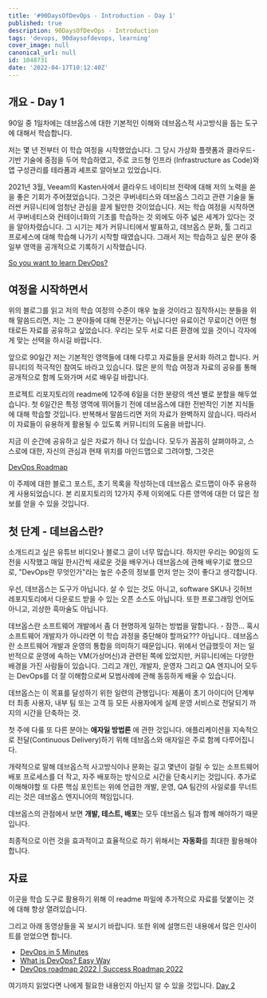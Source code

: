 ```yaml
---
title: '#90DaysOfDevOps - Introduction - Day 1'
published: true
description: 90DaysOfDevOps - Introduction
tags: 'devops, 90daysofdevops, learning'
cover_image: null
canonical_url: null
id: 1048731
date: '2022-04-17T10:12:40Z'
---
```


## 개요 - Day 1

90일 중 1일차에는 데브옵스에 대한 기본적인 이해와 데브옵스적 사고방식을 돕는 도구에 대해서 학습합니다.

저는 몇 년 전부터 이 학습 여정을 시작했었습니다. 그 당시 가상화 플랫폼과 클라우드-기반 기술에 중점을 두어 학습하였고, 주로 코드형 인프라 (Infrastructure as Code)와 앱 구성관리를 테라폼과 셰프로 알아보고 있었습니다.

2021년 3월, Veeam의 Kasten사에서 클라우드 네이티브 전략에 대해 저의 노력을 쏟을 좋은 기회가 주어졌었습니다. 그것은 쿠버네티스와 데브옵스 그리고 관련 기술을 둘러싼 커뮤니티에 엄청난 관심을 끌게 될만한 것이었습니다. 저는 학습 여정을 시작하면서 쿠버네티스와 컨테이너화의 기초를 학습하는 것 외에도 아주 넓은 세계가 있다는 것을 알아차렸습니다. 그 시기는 제가 커뮤니티에서 발표하고, 데브옵스 문화, 툴 그리고 프로세스에 대해 학습해 나가기 시작할 때였습니다. 그래서 저는 학습하고 싶은 분야 중 일부 영역을 공개적으로 기록하기 시작했습니다.

[So you want to learn DevOps?](https://blog.kasten.io/devops-learning-curve)

## 여정을 시작하면서

위의 블로그를 읽고 저의 학습 여정의 수준이 매우 높을 것이라고 짐작하시는 분들을 위해 말씀드리면, 저는 그 분야들에 대해 전문가는 아닙니다만 유료이건 무료이건 어떤 형태로든 자료를 공유하고 싶었습니다. 우리는 모두 서로 다른 환경에 있을 것이니 각자에게 맞는 선택을 하시길 바랍니다.

앞으로 90일간 저는 기본적인 영역들에 대해 다루고 자료들을 문서화 하려고 합니다. 커뮤니티의 적극적인 참여도 바라고 있습니다. 많은 분의 학습 여정과 자료의 공유를 통해 공개적으로 함께 도와가며 서로 배우길 바랍니다.

프로젝트 리포지토리의 readme에 12주에 6일을 더한 분량의 섹션 별로 분할을 해두었습니다. 첫 6일간은 특정 영역에 뛰어들기 전에 데브옵스에 대한 전반적인 기본 지식들에 대해 학습할 것입니다. 반복해서 말씀드리면 저의 자료가 완벽하지 않습니다. 따라서 이 자료들이 유용하게 활용될 수 있도록 커뮤니티의 도움을 바랍니다.

지금 이 순간에 공유하고 싶은 자료가 하나 더 있습니다. 모두가 꼼꼼히 살펴야하고, 스스로에 대한, 자신의 관심과 현재 위치를 마인드맵으로 그려야할, 그것은

[DevOps Roadmap](https://roadmap.sh/devops)

이 주제에 대한 블로그 포스트, 초기 목록을 작성하는데 데브옵스 로드맵이 아주 유용하게 사용되었습니다. 본 리포지토리의 12가지 주제 이외에도 다른 영역에 대한 더 많은 정보를 얻을 수 있을 것입니다.

## 첫 단계 - 데브옵스란?

소개드리고 싶은 유튜브 비디오나 블로그 글이 너무 많습니다. 하지만 우리는 90일의 도전을 시작했고 매일 한시간씩 새로운 것을 배우거나 데브옵스에 관해 배우기로 했으므로, "DevOps란 무엇인가"라는 높은 수준의 정보를 먼저 얻는 것이 좋다고 생각합니다.

우선, 데브옵스는 도구가 아닙니다. 살 수 있는 것도 아니고, software SKU나 깃허브 레포지토리에서 다운로드 받을 수 있는 오픈 소스도 아닙니다. 또한 프로그래밍 언어도 아니고, 괴상한 흑마술도 아닙니다.

데브옵스란 소프트웨어 개발에서 좀 더 현명하게 일하는 방법을 말합니다. - 잠깐... 혹시 소프트웨어 개발자가 아니라면 이 학습 과정을 중단해야 할까요??? 아닙니다.. 데브옵스란 소프트웨어 개발과 운영의 통합을 의미하기 때문입니다. 위에서 언급했듯이 저는 일반적으로 운영에 속하는 VM(가상머신)과 관련된 쪽에 있었지만, 커뮤니티에는 다양한 배경을 가진 사람들이 있습니다. 그리고 개인, 개발자, 운영자 그리고 QA 엔지니어 모두는 DevOps를 더 잘 이해함으로써 모범사례에 관해 동등하게 배울 수 있습니다.

데브옵스는 이 목표를 달성하기 위한 일련의 관행입니다: 제품이 초기 아이디어 단계부터 최종 사용자, 내부 팀 또는 고객 등 모든 사용자에게 실제 운영 서비스로 전달되기 까지의 시간을 단축하는 것.

첫 주에 다룰 또 다른 분야는 **애자일 방법론** 에 관한 것입니다. 애플리케이션을 지속적으로 전달(Continuous Delivery)하기 위해 데브옵스와 애자일은 주로 함께 다루어집니다.

개략적으로 말해 데브옵스적 사고방식이나 문화는 길고 몇년이 걸릴 수 있는 소프트웨어 배포 프로세스를 더 작고, 자주 배포하는 방식으로 시간을 단축시키는 것입니다. 추가로 이해해야할 또 다른 핵심 포인트는 위에 언급한 개발, 운영, QA 팀간의 사일로를 무너트리는 것은 데브옵스 엔지니어의 책임입니다.

데브옵스의 관점에서 보면 **개발, 테스트, 배포**는 모두 데브옵스 팀과 함께 해야하기 때문입니다.

최종적으로 이런 것을 효과적이고 효율적으로 하기 위해서는 **자동화**를 최대한 활용해야 합니다.

## 자료

이곳을 학습 도구로 활용하기 위해 이 readme 파일에 추가적으로 자료를 덪붙이는 것에 대해 항상 열려있습니다.

그리고 아래 동영상들을 꼭 보시기 바랍니다. 또한 위에 설명드린 내용에서 많은 인사이트를 얻었으면 합니다.

- [DevOps in 5 Minutes](https://www.youtube.com/watch?v=Xrgk023l4lI)
- [What is DevOps? Easy Way](https://www.youtube.com/watch?v=_Gpe1Zn-1fE&t=43s)
- [DevOps roadmap 2022 | Success Roadmap 2022](https://www.youtube.com/watch?v=7l_n97Mt0ko)

여기까지 읽었다면 나에게 필요한 내용인지 아닌지 알 수 있을 것입니다. [Day 2](day02.md)
